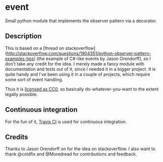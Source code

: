 # event

Small python module that implements the observer pattern via a decorator.


## Description

This is based on a [thread on stackoverflow]
(http://stackoverflow.com/questions/1904351/python-observer-pattern-examples-tips)
(the example of C#-like events by Jason
Orendorff), so I don't take any credit for the
idea. I merely made a fancy module with documentation and tests out of it,
since I needed it in a bigger project. It is quite handy and I've been using
it in a couple of projects, which require some sort of event handling.

Thus it is [licensed as CC0](http://creativecommons.org/publicdomain/zero/1.0/),
so basically do-whatever-you-want to the extent legally possible.


## Continuous integration

For the fun of it, [Travis CI](https://travis-ci.org/aepsil0n/event) is used
for continuous integration.


## Credits

Thanks to Jason Orendorff on for the idea on stackoverflow. I also want to
thank @coldfix and @Moredread for contributions and feedback.

